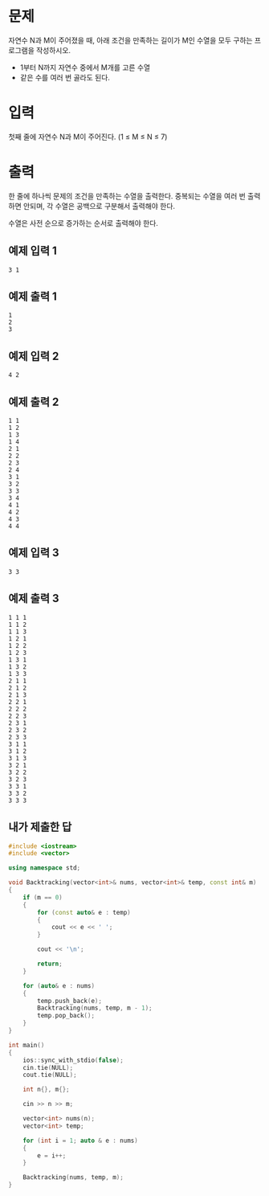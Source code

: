 문제
==========
자연수 N과 M이 주어졌을 때, 아래 조건을 만족하는 길이가 M인 수열을 모두 구하는 프로그램을 작성하시오.

- 1부터 N까지 자연수 중에서 M개를 고른 수열
- 같은 수를 여러 번 골라도 된다.

입력
===========
첫째 줄에 자연수 N과 M이 주어진다. (1 ≤ M ≤ N ≤ 7)

출력
===========
한 줄에 하나씩 문제의 조건을 만족하는 수열을 출력한다. 중복되는 수열을 여러 번 출력하면 안되며, 각 수열은 공백으로 구분해서 출력해야 한다.

수열은 사전 순으로 증가하는 순서로 출력해야 한다.

예제 입력 1 
-----------
```
3 1
```
예제 출력 1 
----------
```
1
2
3
```
예제 입력 2 
-------------
```
4 2
```
예제 출력 2 
-------------
```
1 1
1 2
1 3
1 4
2 1
2 2
2 3
2 4
3 1
3 2
3 3
3 4
4 1
4 2
4 3
4 4
```
예제 입력 3 
-----------
```
3 3
```
예제 출력 3 
------------------
```
1 1 1
1 1 2
1 1 3
1 2 1
1 2 2
1 2 3
1 3 1
1 3 2
1 3 3
2 1 1
2 1 2
2 1 3
2 2 1
2 2 2
2 2 3
2 3 1
2 3 2
2 3 3
3 1 1
3 1 2
3 1 3
3 2 1
3 2 2
3 2 3
3 3 1
3 3 2
3 3 3
```

내가 제출한 답
--------------
```cpp
#include <iostream>
#include <vector>

using namespace std;

void Backtracking(vector<int>& nums, vector<int>& temp, const int& m)
{
	if (m == 0)
	{
		for (const auto& e : temp)
		{
			cout << e << ' ';
		}

		cout << '\n';

		return;
	}

	for (auto& e : nums)
	{
		temp.push_back(e);
		Backtracking(nums, temp, m - 1);
		temp.pop_back();
	}
}

int main()
{
	ios::sync_with_stdio(false);
	cin.tie(NULL);
	cout.tie(NULL);

	int n{}, m{};

	cin >> n >> m;

	vector<int> nums(n);
	vector<int> temp;

	for (int i = 1; auto & e : nums)
	{
		e = i++;
	}

	Backtracking(nums, temp, m);
}
```
